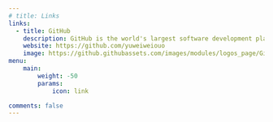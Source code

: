 ```yaml
---
# title: Links
links:
  - title: GitHub
    description: GitHub is the world's largest software development platform.
    website: https://github.com/yuweiweiouo
    image: https://github.githubassets.com/images/modules/logos_page/GitHub-Mark.png
menu:
    main: 
        weight: -50
        params:
            icon: link

comments: false
---
```

